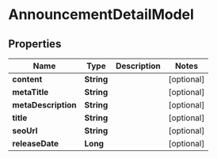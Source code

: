 # AnnouncementDetailModel

## Properties
Name | Type | Description | Notes
------------ | ------------- | ------------- | -------------
**content** | **String** |  |  [optional]
**metaTitle** | **String** |  |  [optional]
**metaDescription** | **String** |  |  [optional]
**title** | **String** |  |  [optional]
**seoUrl** | **String** |  |  [optional]
**releaseDate** | **Long** |  |  [optional]
